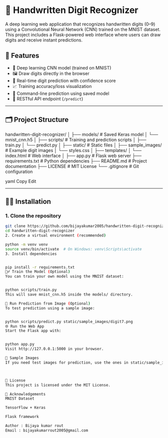 # 🧠 Handwritten Digit Recognizer

A deep learning web application that recognizes handwritten digits (0–9) using a Convolutional Neural Network (CNN) trained on the MNIST dataset. This project includes a Flask-powered web interface where users can draw digits and receive instant predictions.



## 🚀 Features

- 🧠 Deep learning CNN model (trained on MNIST)
- 🖼️ Draw digits directly in the browser
- 🔮 Real-time digit prediction with confidence score
- 📈 Training accuracy/loss visualization
- 🧪 Command-line prediction using saved model
- 🔗 RESTful API endpoint (`/predict`)

---

## 🗂️ Project Structure

handwritten-digit-recognizer/
│
├── models/ # Saved Keras model
│ └── mnist_cnn.h5
│
├── scripts/ # Training and prediction scripts
│ ├── train.py
│ └── predict.py
│
├── static/ # Static files
│ ├── sample_images/ # Example digit images
│ └── styles.css
│
├── templates/
│ └── index.html # Web interface
│
├── app.py # Flask web server
├── requirements.txt # Python dependencies
├── README.md # Project documentation
├── LICENSE # MIT License
└── .gitignore # Git configuration

yaml
Copy
Edit

---

## 🧑‍💻 Installation

### 1. Clone the repository
```bash
git clone https://github.com/bijayakumar2005/handwritten-digit-recognizer.git
cd handwritten-digit-recognizer
2. Create a virtual environment (recommended)

python -m venv venv
source venv/bin/activate  # On Windows: venv\Scripts\activate
3. Install dependencies


pip install -r requirements.txt
🏋️‍♂️ Train the Model (Optional)
You can train your own model using the MNIST dataset:


python scripts/train.py
This will save mnist_cnn.h5 inside the models/ directory.

🔮 Run Prediction from Image (Optional)
To test prediction using a sample image:


python scripts/predict.py static/sample_images/digit7.png
🌐 Run the Web App
Start the Flask app with:


python app.py
Visit http://127.0.0.1:5000 in your browser.

🧪 Sample Images
If you need test images for prediction, use the ones in static/sample_images/, or generate new ones in any 28x28 format (black background, white digit).



📄 License
This project is licensed under the MIT License.

🙌 Acknowledgements
MNIST Dataset

TensorFlow + Keras

Flask framework

Author : Bijaya kumar rout
Email : bijayakumarrout2005@gmail.com
